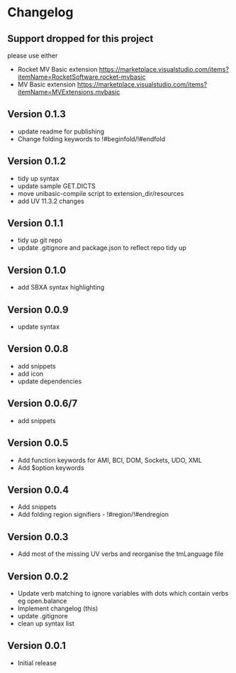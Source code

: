 # Changelog

## Support dropped for this project

please use either 

- Rocket MV Basic extension https://marketplace.visualstudio.com/items?itemName=RocketSoftware.rocket-mvbasic
- MV Basic extension https://marketplace.visualstudio.com/items?itemName=MVExtensions.mvbasic

## Version 0.1.3

- update readme for publishing
- Change folding keywords to !#beginfold/!#endfold

## Version 0.1.2

- tidy up syntax
- update sample GET.DICTS
- move unibasic-compile script to extension_dir/resources
- add UV 11.3.2 changes

## Version 0.1.1

- tidy up git repo
- update .gitignore and package.json to reflect repo tidy up

## Version 0.1.0

- add SBXA syntax highlighting

## Version 0.0.9

- update syntax

## Version 0.0.8

- add snippets
- add icon
- update dependencies

## Version 0.0.6/7

- add snippets

## Version 0.0.5

- Add function keywords for AMI, BCI, DOM, Sockets, UDO, XML
- Add $option keywords

## Version 0.0.4

- Add snippets
- Add folding region signifiers - !#region/!#endregion

## Version 0.0.3

- Add most of the missing UV verbs and reorganise the tmLanguage file

## Version 0.0.2

- Update verb matching to ignore variables with dots which contain verbs eg open.balance
- Implement changelog (this)
- update .gitignore
- clean up syntax list

## Version 0.0.1

- Initial release
